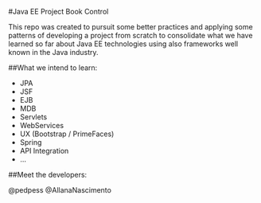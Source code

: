 #Java EE Project Book Control

This repo was created to pursuit some better practices and applying some patterns of developing a project from scratch to consolidate what we have learned so far about Java EE technologies using also frameworks well known in the Java industry.

##What we intend to learn: 
  
  - JPA
  - JSF
  - EJB
  - MDB
  - Servlets
  - WebServices
  - UX (Bootstrap / PrimeFaces)
  - Spring
  - API Integration
  - ...

##Meet the developers:

@pedpess
@AllanaNascimento
